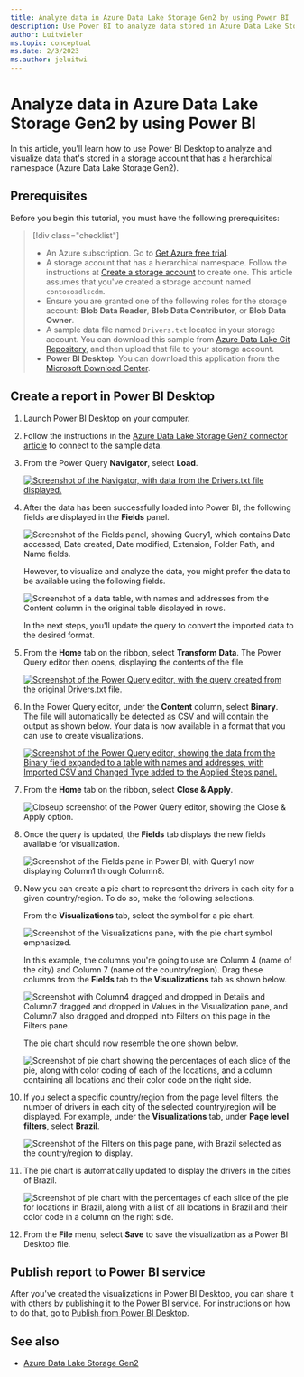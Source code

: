 ```yaml
---
title: Analyze data in Azure Data Lake Storage Gen2 by using Power BI
description: Use Power BI to analyze data stored in Azure Data Lake Storage Gen2
author: Luitwieler
ms.topic: conceptual
ms.date: 2/3/2023
ms.author: jeluitwi
---
```


# Analyze data in Azure Data Lake Storage Gen2 by using Power BI

In this article, you'll learn how to use Power BI Desktop to analyze and visualize data that's stored in a storage account that has a hierarchical namespace (Azure Data Lake Storage Gen2).

## Prerequisites

Before you begin this tutorial, you must have the following prerequisites:

> [!div class="checklist"]
>
> * An Azure subscription. Go to [Get Azure free trial](https://azure.microsoft.com/pricing/free-trial/).
> * A storage account that has a hierarchical namespace. Follow the instructions at [Create a storage account](/azure/storage/common/storage-account-create) to create one. This article assumes that you've created a storage account named `contosoadlscdm`.
> * Ensure you are granted one of the following roles for the storage account: **Blob Data Reader**, **Blob Data Contributor**, or **Blob Data Owner**.
> * A sample data file named `Drivers.txt` located in your storage account. You can download this sample from [Azure Data Lake Git Repository](https://github.com/Azure/usql/tree/master/Examples/Samples/Data/AmbulanceData/Drivers.txt), and then upload that file to your storage account.
> * **Power BI Desktop**. You can download this application from the [Microsoft Download Center](https://www.microsoft.com/download/details.aspx?id=45331).

## Create a report in Power BI Desktop

1. Launch Power BI Desktop on your computer.

2. Follow the instructions in the [Azure Data Lake Storage Gen2 connector article](data-lake-storage.md#connect-to-azure-data-lake-storage-gen2-from-power-query-desktop) to connect to the sample data.

3. From the Power Query **Navigator**, select **Load**.

    [![Screenshot of the Navigator, with data from the Drivers.txt file displayed.](media/data-lake-storage/file-systems.png)](media/azure-data-lake-storage-gen2/file-systems.png#lightbox)

4. After the data has been successfully loaded into Power BI, the following fields are displayed in the **Fields** panel.

    ![Screenshot of the Fields panel, showing Query1, which contains Date accessed, Date created, Date modified, Extension, Folder Path, and Name fields.](media/data-lake-storage/fields.png)

    However, to visualize and analyze the data, you might prefer the data to be available using the following fields.

    ![Screenshot of a data table, with names and addresses from the Content column in the original table displayed in rows.](media/data-lake-storage/preferred-fields.png)

    In the next steps, you'll update the query to convert the imported data to the desired format.

5. From the **Home** tab on the ribbon, select **Transform Data**. The Power Query editor then opens, displaying the contents of the file.

    [![Screenshot of the Power Query editor, with the query created from the original Drivers.txt file.](media/data-lake-storage/queries.png)](media/data-lake-storage/queries.png#lightbox)

6. In the Power Query editor, under the **Content** column, select **Binary**. The file will automatically be detected as CSV and will contain the output as shown below. Your data is now available in a format that you can use to create visualizations.

    [![Screenshot of the Power Query editor, showing the data from the Binary field expanded to a table with names and addresses, with Imported CSV and Changed Type added to the Applied Steps panel.](media/data-lake-storage/binary.png)](media/data-lake-storage/binary.png#lightbox)

7. From the **Home** tab on the ribbon, select **Close & Apply**.

    ![Closeup screenshot of the Power Query editor, showing the Close & Apply option.](media/data-lake-storage/close-apply.png)

8. Once the query is updated, the **Fields** tab displays the new fields available for visualization.

    ![Screenshot of the Fields pane in Power BI, with Query1 now displaying Column1 through Column8.](media/data-lake-storage/new-fields.png)

9. Now you can create a pie chart to represent the drivers in each city for a given country/region. To do so, make the following selections.

    From the **Visualizations** tab, select the symbol for a pie chart.

    ![Screenshot of the Visualizations pane, with the pie chart symbol emphasized.](media/data-lake-storage/visualizations.png)

    In this example, the columns you're going to use are Column 4 (name of the city) and Column 7 (name of the country/region). Drag these columns from the **Fields** tab to the **Visualizations** tab as shown below.

    ![Screenshot with Column4 dragged and dropped in Details and Column7 dragged and dropped in Values in the Visualization pane, and Column7 also dragged and dropped into Filters on this page in the Filters pane.](media/data-lake-storage/visualizations-drag-fields.png)

    The pie chart should now resemble the one shown below.

    ![Screenshot of pie chart showing the percentages of each slice of the pie, along with color coding of each of the locations, and a column containing all locations and their color code on the right side.](media/data-lake-storage/pie-chart.png)

10. If you select a specific country/region from the page level filters, the number of drivers in each city of the selected country/region will be displayed. For example, under the **Visualizations** tab, under **Page level filters**, select **Brazil**.

    ![Screenshot of the Filters on this page pane, with Brazil selected as the country/region to display.](media/data-lake-storage/page-filters.png)

11. The pie chart is automatically updated to display the drivers in the cities of Brazil.

    ![Screenshot of pie chart with the percentages of each slice of the pie for locations in Brazil, along with a list of all locations in Brazil and their color code in a column on the right side.](media/data-lake-storage/pie-chart-updated.png)

12. From the **File** menu, select **Save** to save the visualization as a Power BI Desktop file.

## Publish report to Power BI service

After you've created the visualizations in Power BI Desktop, you can share it with others by publishing it to the Power BI service. For instructions on how to do that, go to [Publish from Power BI Desktop](/power-bi/create-reports/desktop-upload-desktop-files).

## See also

* [Azure Data Lake Storage Gen2](data-lake-storage.md)
